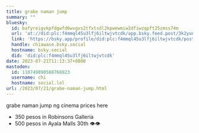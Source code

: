 ```yaml
---
title: grabe naman jump
summary: ""
bluesky:
  id: bafyreigvkpfdgwfd6wvgvs2tfxtsdl2kpwewmiw2dfiwzqpft25zmss74m
  url: 'at://did:plc:f4mmql45u3lfj6iltwjvtcdk/app.bsky.feed.post/3k2yunfutkh2j'
  link: 'https://bsky.app/profile/did:plc:f4mmql45u3lfj6iltwjvtcdk/post/3k2yunfutkh2j'
  handle: chiawase.bsky.social
  hostname: bsky.social
  did: 'did:plc:f4mmql45u3lfj6iltwjvtcdk'
date: 2023-07-21T11:13:37+0800
mastodon:
  id: 110749890588768823
  username: chi
  hostname: social.lol
url: /2023/07/21/grabe-naman-jump.html
---
```


grabe naman jump ng cinema prices here
- 350 pesos in Robinsons Galleria
- 500 pesos in Ayala Malls 30th 👁️👁️
